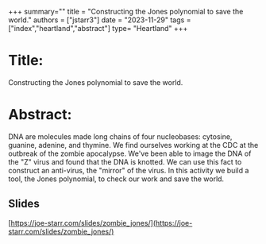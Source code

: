 +++
summary=""
title = "Constructing the Jones polynomial to save the world."
authors = ["jstarr3"]
date = "2023-11-29"
tags = ["index","heartland","abstract"]
type= "Heartland"
+++


# Title:
Constructing the Jones polynomial to save the world.

# Abstract:

DNA are molecules made long chains of four nucleobases: cytosine, guanine, adenine, and thymine. We find ourselves working at the CDC at the outbreak of the zombie apocalypse. We've been able to image the DNA of the "Z" virus and found that the DNA is knotted. We can use this fact to construct an anti-virus, the "mirror" of the virus. In this activity we build a tool, the Jones polynomial, to check our work and save the world.

## Slides

[https://joe-starr.com/slides/zombie_jones/](https://joe-starr.com/slides/zombie_jones/)
